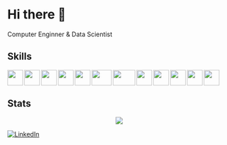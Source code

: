 # Hi there 👋

Computer Enginner & Data Scientist

<!--
I'm a skilled and passionate Data Scientist and Full Stack Developer with expertise in Python, SQL, machine learning, and web development. I have a strong background in data analysis, statistics, and mathematics, along with hands-on experience in building predictive models, recommendation systems, and time series analysis. My goal is to leverage data-driven insights and innovative technologies to solve complex business challenges and drive impactful results.
-->

<!--
[![LinkedIn](https://img.shields.io/badge/LinkedIn-Pastorio-blue.svg)](https://www.linkedin.com/in/jo%C3%A3o-past%C3%B3rio-90336414b/)
-->

## Skills

<div style="display: inline_block">
  <img src="https://cdn.icon-icons.com/icons2/1508/PNG/512/python_104451.png" width="35" height="35" align=left>
  <img src="https://cdn.icon-icons.com/icons2/2415/PNG/512/c_original_logo_icon_146611.png" width="35" height="35" align=left>
  <img src="https://cdn-icons-png.flaticon.com/512/6132/6132222.png" width="35" height="35" align=left>
  <img src="https://img.icons8.com/?size=512&id=qGUfLiYi1bRN&format=png" width="35" height="35" align=left>
  <img src="https://upload.wikimedia.org/wikipedia/commons/thumb/2/2d/Tensorflow_logo.svg/1200px-Tensorflow_logo.svg.png" width="35" height="35" align=left>
  <img src="https://www.gend.co/hs-fs/hubfs/gcp-logo-cloud.png?width=730&name=gcp-logo-cloud.png" width="45" height="35" align=left>
  <img src="https://www.cilans.net/wp-content/uploads/2019/09/scikit-learn-logo-notext-1.png" width="50" height="35" align=left>
  <img src="https://upload.wikimedia.org/wikipedia/commons/thumb/2/22/Pandas_mark.svg/274px-Pandas_mark.svg.png" width="35" height="35" align=left>
  <img src="https://img.stackshare.io/service/5601/keras.png" width="35" height="35" align=left>
<!--   <img src="https://mlflow.org/images/MLflow-logo-final-white-TM.png" width="90" height="35" align=left> -->
  <img src="https://www.kubeflow.org/docs/images/logos/Jupyter.png" width="35" height="35" align=left>
  <img src="https://api.mogenius.com/file/id/f7382e8b-be9a-4b6e-be70-cba7c3c664f2" width="35" height="35" align=left>
  <img src="https://camo.githubusercontent.com/ecd189c1ed479cdd4da14453dafc0d9a45007db42e59c68f6c2afb3e5ac7c631/68747470733a2f2f656d2d636f6e74656e742e7a6f626a2e6e65742f7468756d62732f3136302f6170706c652f3238352f706172726f745f31663939632e706e67" width="35" height="35" align=left>
  
</div>
<br><br>

## Stats

<!--
<div style="display: inline_block"><br>
  <a href="https://github.com/Pastorio">
  <img height="150em" src="https://github-readme-stats.vercel.app/api?username=Pastorio&theme=radical&show_icons=true"/>
  <img height="150em" src="https://github-readme-stats.vercel.app/api/top-langs/?username=Pastorio&layout=compact&langs_count=8&theme=radical"/>
</div>
<br>
-->

<div>
  <p align=center>
    <img src="http://github-readme-streak-stats.herokuapp.com?user=Pastorio&theme=jolly&hide_border=true&date_format=M%20j%5B%2C%20Y%5D">
  </p>
</div>

    
[![LinkedIn](https://img.shields.io/badge/LinkedIn-Pastorio-blue.svg)](https://www.linkedin.com/in/jo%C3%A3o-past%C3%B3rio-90336414b/)

<!--
**Pastorio/Pastorio** is a ✨ _special_ ✨ repository because its `README.md` (this file) appears on your GitHub profile.

Here are some ideas to get you started:

- 🔭 I’m currently working on ...
- 🌱 I’m currently learning ...
- 👯 I’m looking to collaborate on ...
- 🤔 I’m looking for help with ...
- 💬 Ask me about ...
- 📫 How to reach me: ...
- 😄 Pronouns: ...
- ⚡ Fun fact: ...
-->
